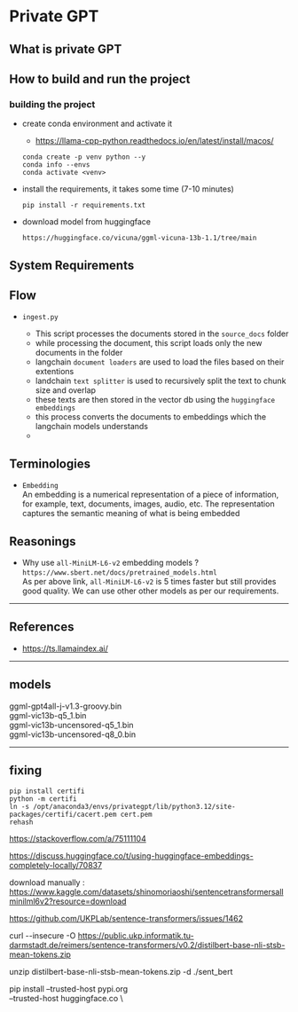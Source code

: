 # Private GPT

## What is private GPT

## How to build and run the project

### building the project
- create conda environment and activate it
    - https://llama-cpp-python.readthedocs.io/en/latest/install/macos/
    
    ```
    conda create -p venv python --y
    conda info --envs
    conda activate <venv> 
    ```
- install the requirements, it takes some time (7-10 minutes)
    ```
    pip install -r requirements.txt
    ```
- download model from huggingface
    ```
    https://huggingface.co/vicuna/ggml-vicuna-13b-1.1/tree/main
    ```

## System Requirements

## Flow

- `ingest.py`
    
    - This script processes the documents stored in the `source_docs` folder
    - while processing the document, this script loads only the new documents in the folder
    - langchain `document loaders` are used to load the files based on their extentions
    - landchain `text splitter` is used to recursively split the text to chunk size and overlap
    - these texts are then stored in the vector db using the `huggingface embeddings`
    - this process converts the documents to embeddings which the langchain models understands
    -


## Terminologies

- `Embedding`  
    An embedding is a numerical representation of a piece of information, for example, text, documents, images, audio, etc. The representation captures the semantic meaning of what is being embedded

## Reasonings

- Why use `all-MiniLM-L6-v2` embedding models ?
    `https://www.sbert.net/docs/pretrained_models.html`  
    As per above link, `all-MiniLM-L6-v2` is 5 times faster but still provides good quality.
    We can use other other models as per our requirements.



---

## References

- https://ts.llamaindex.ai/

---
## models

ggml-gpt4all-j-v1.3-groovy.bin  
ggml-vic13b-q5_1.bin  
ggml-vic13b-uncensored-q5_1.bin  
ggml-vic13b-uncensored-q8_0.bin

---
## fixing 

```
pip install certifi
python -m certifi
ln -s /opt/anaconda3/envs/privategpt/lib/python3.12/site-packages/certifi/cacert.pem cert.pem
rehash
```

https://stackoverflow.com/a/75111104

https://discuss.huggingface.co/t/using-huggingface-embeddings-completely-locally/70837


download manually : https://www.kaggle.com/datasets/shinomoriaoshi/sentencetransformersallminilml6v2?resource=download

https://github.com/UKPLab/sentence-transformers/issues/1462


curl --insecure -O https://public.ukp.informatik.tu-darmstadt.de/reimers/sentence-transformers/v0.2/distilbert-base-nli-stsb-mean-tokens.zip

unzip distilbert-base-nli-stsb-mean-tokens.zip -d ./sent_bert


pip install –trusted-host pypi.org \
–trusted-host huggingface.co \

